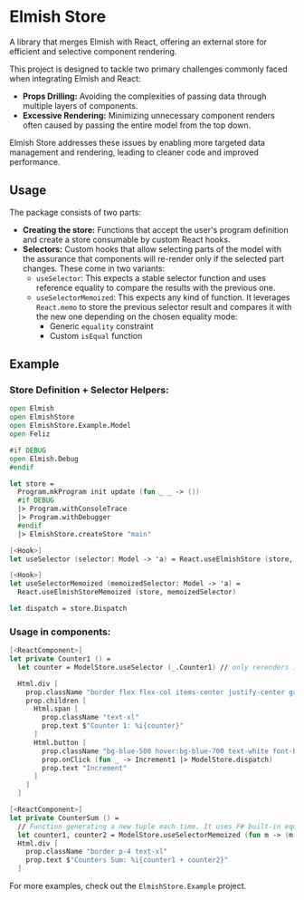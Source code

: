 # Elmish Store
A library that merges Elmish with React, offering an external store for efficient and selective component rendering.

This project is designed to tackle two primary challenges commonly faced when integrating Elmish and React:
- **Props Drilling:** Avoiding the complexities of passing data through multiple layers of components.
- **Excessive Rendering:** Minimizing unnecessary component renders often caused by passing the entire model from the top down.

Elmish Store addresses these issues by enabling more targeted data management and rendering, leading to cleaner code and improved performance.

## Usage

The package consists of two parts: 
- **Creating the store:** Functions that accept the user's program definition and create a store consumable by custom React hooks.
- **Selectors:** Custom hooks that allow selecting parts of the model with the assurance that components will re-render only if the selected part changes. These come in two variants:
  - `useSelector`: This expects a stable selector function and uses reference equality to compare the results with the previous one.
  - `useSelectorMemoized`: This expects any kind of function. It leverages `React.memo` to store the previous selector result and compares it with the new one depending on the chosen equality mode:
    - Generic `equality` constraint
    - Custom `isEqual` function

## Example

### Store Definition + Selector Helpers:

```fsharp
open Elmish
open ElmishStore
open ElmishStore.Example.Model
open Feliz

#if DEBUG
open Elmish.Debug
#endif

let store =
  Program.mkProgram init update (fun _ _ -> ())
  #if DEBUG
  |> Program.withConsoleTrace
  |> Program.withDebugger
  #endif
  |> ElmishStore.createStore "main"

[<Hook>]
let useSelector (selector: Model -> 'a) = React.useElmishStore (store, selector)

[<Hook>]
let useSelectorMemoized (memoizedSelector: Model -> 'a) =
  React.useElmishStoreMemoized (store, memoizedSelector)

let dispatch = store.Dispatch
```

### Usage in components:

```fsharp
[<ReactComponent>]
let private Counter1 () =
  let counter = ModelStore.useSelector (_.Counter1) // only rerenders if Counter1 changes

  Html.div [
    prop.className "border flex flex-col items-center justify-center gap-4 p-4"
    prop.children [
      Html.span [
        prop.className "text-xl"
        prop.text $"Counter 1: %i{counter}"
      ]
      Html.button [
        prop.className "bg-blue-500 hover:bg-blue-700 text-white font-bold py-2 px-4 rounded"
        prop.onClick (fun _ -> Increment1 |> ModelStore.dispatch)
        prop.text "Increment"
      ]
    ]
  ]

[<ReactComponent>]
let private CounterSum () =
  // Function generating a new tuple each time. It uses F# built-in equality compare function.
  let counter1, counter2 = ModelStore.useSelectorMemoized (fun m -> (m.Counter1, m.Counter2))
  Html.div [
    prop.className "border p-4 text-xl"
    prop.text $"Counters Sum: %i{counter1 + counter2}"
  ]
```

For more examples, check out the `ElmishStore.Example` project.